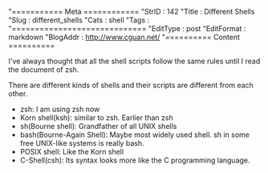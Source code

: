 "=========== Meta ============
"StrID : 142
"Title : Different Shells
"Slug  : different_shells
"Cats  : shell
"Tags  : 
"=============================
"EditType   : post
"EditFormat : markdown
"BlogAddr   : http://www.cguan.net/
"========== Content ==========

I've always thought that all the shell scripts follow the same rules until I read the document of zsh.

There are different kinds of shells and their scripts are different from each other.

* zsh: I am using zsh now
* Korn shell(ksh): similar to zsh. Earlier than zsh
* sh(Bourne shell): Grandfather of all UNIX shells
* bash(Bourne-Again Shell): Maybe most widely used shell. sh in some free UNIX-like systems is really bash.
* POSIX shell: Like the Korn shell
* C-Shell(csh): Its syntax looks more like the C programming language.
